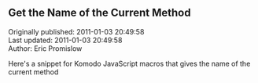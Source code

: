 ## Get the Name of the Current Method  
Originally published: 2011-01-03 20:49:58  
Last updated: 2011-01-03 20:49:58  
Author: Eric Promislow  
  
Here's a snippet for Komodo JavaScript macros that gives the name of the current method